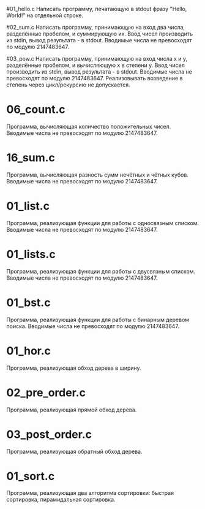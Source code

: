 #01_hello.c
Написать программу, печатающую в stdout фразу "Hello, World!" на отдельной строке.

#02_sum.c
Написать программу, принимающую на вход два числа, разделённые пробелом, и суммирующую их. Ввод чисел 
производить из stdin, вывод результата - в stdout. Вводимые числа не превосходят по модулю 2147483647.

#03_pow.c
Написать программу, принимающую на вход числа x и y, разделённые пробелом, и вычисляющую x в степени y. Ввод 
чисел производить из stdin, вывод результата - в stdout. Вводимые числа не превосходят по модулю 2147483647. 
Реализовывать возведение в степень через цикл/рекурсию не допускается.

# 06_count.c
Программа, вычисляющая количество положительных чисел. Вводимые числа не превосходят по модулю 2147483647.

# 16_sum.c
Программа, вычисляющая разность сумм нечётных и чётных кубов. Вводимые числа не превосходят по модулю 2147483647.

# 01_list.c
Программа, реализующая функции для работы с односвязным списком. Вводимые числа не превосходят по модулю 2147483647.

# 01_lists.c
Программа, реализующая функции для работы с двусвязным списком. Вводимые числа не превосходят по модулю 2147483647.

# 01_bst.c
Программа, реализующая функции для работы с бинарным деревом поиска. Вводимые числа не превосходят по модулю 2147483647.

# 01_hor.c
Программа, реализующая обход дерева в ширину.

# 02_pre_order.c
Программа, реализующая прямой обход дерева.

# 03_post_order.c
Программа, реализующая обратный обход дерева.

# 01_sort.c
Программа, реализующая два алгоритма сортировки: быстрая сортировка, пирамидальная сортировка.
